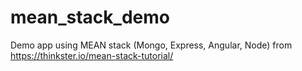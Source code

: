# mean_stack_demo
Demo app using MEAN stack (Mongo, Express, Angular, Node) from <a href="https://thinkster.io/mean-stack-tutorial/" target="_blank">https://thinkster.io/mean-stack-tutorial/</a>
